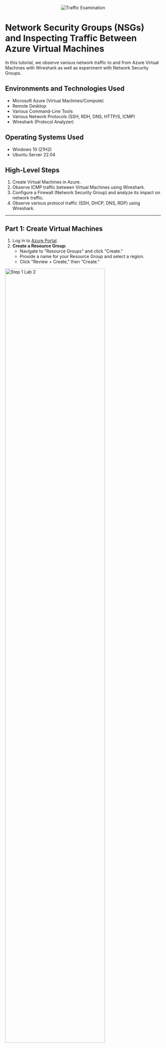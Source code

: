 <p align="center">
  <img src="https://i.imgur.com/Ua7udoS.png" alt="Traffic Examination"/>
</p>

# Network Security Groups (NSGs) and Inspecting Traffic Between Azure Virtual Machines

In this tutorial, we observe various network traffic to and from Azure Virtual Machines with Wireshark as well as experiment with Network Security Groups.

## Environments and Technologies Used

- Microsoft Azure (Virtual Machines/Compute)
- Remote Desktop
- Various Command-Line Tools
- Various Network Protocols (SSH, RDH, DNS, HTTP/S, ICMP)
- Wireshark (Protocol Analyzer)

## Operating Systems Used

- Windows 10 (21H2)
- Ubuntu Server 22.04

## High-Level Steps

1. Create Virtual Machines in Azure.
2. Observe ICMP traffic between Virtual Machines using Wireshark.
3. Configure a Firewall (Network Security Group) and analyze its impact on network traffic.
4. Observe various protocol traffic (SSH, DHCP, DNS, RDP) using Wireshark.

---

## Part 1: Create Virtual Machines

1. Log in to [Azure Portal](https://portal.azure.com/).
2. **Create a Resource Group**:
   - Navigate to "Resource Groups" and click "Create."
   - Provide a name for your Resource Group and select a region.
   - Click "Review + Create," then "Create."
  
<p>
<img src="https://i.imgur.com/nkfDzdG.png" height="80%" width="80%" alt="Step 1 Lab 2"/>
</p>

3. **Create a Windows 10 Virtual Machine**:
   - Navigate to "Virtual Machines" and click "Create."
   - Select the Resource Group you just created.
   - Configure the Virtual Machine:
     - OS: Windows 10
     - Create username and password
     - Head to the Networking section, then create a new virtual network titled "Lab2-vnet"
   - Complete the setup and deploy the VM.
  
<p>
<img src="https://i.imgur.com/ln5shD0.png" height="80%" width="80%" alt="Step 1 Lab 2"/>
</p>

<p>
<img src="https://i.imgur.com/dBrcujc.png" height="80%" width="80%" alt="Step 1 Lab 2"/>
</p>

<p>
<img src="https://i.imgur.com/MCv4Q1g.png" height="80%" width="80%" alt="Step 1 Lab 2"/>
</p>

<p>
<img src="https://i.imgur.com/iU9lo7m.png" height="80%" width="80%" alt="Step 1 Lab 2"/>
</p>

4. **Create a Linux (Ubuntu) Virtual Machine**:
   - Navigate to "Virtual Machines" and click "Create."
   - Select the same Resource Group and Virtual Network used for the Windows 10 VM.
   - Configure the Virtual Machine:
     - OS: Ubuntu Server 22.04
     - Authentication: Username/Password.
   - Ensure both VMs are in the same Virtual Network and Subnet as the Windows 10 VM.
   - Complete the setup and deploy the VM.

<p>
<img src="https://i.imgur.com/uWwnh01.png" height="80%" width="80%" alt="Step 1 Lab 2"/>
</p>

<p>
<img src="https://i.imgur.com/6iHplkL.png" height="80%" width="80%" alt="Step 1 Lab 2"/>
</p>

<p>
<img src="https://i.imgur.com/K2kS6ye.png" height="80%" width="80%" alt="Step 1 Lab 2"/>
</p>

<p>
<img src="https://i.imgur.com/HhOHkjo.png" height="80%" width="80%" alt="Step 1 Lab 2"/>
</p>

---

## Part 2: Observe ICMP Traffic

1. Use [Microsoft Remote Desktop](https://apps.microsoft.com/store) to connect to your Windows 10 Virtual Machine (if on Mac, install the client first).
2. **Install Wireshark** on the Windows 10 VM:
   - Download and install Wireshark from [https://www.wireshark.org/](https://www.wireshark.org/).
3. Open Wireshark and start a packet capture.
4. Filter for ICMP traffic in Wireshark.
5. Retrieve the private IP address of the Ubuntu VM and attempt to ping it from the Windows 10 VM:
   - Open Command Prompt or PowerShell and run: `ping <Ubuntu VM Private IP>`.
   - Observe the ping requests and replies in Wireshark.
6. From the Windows 10 VM, ping a public website (e.g., `www.google.com`) and observe the ICMP traffic in Wireshark.

<p>
<img src="https://i.imgur.com/iN88a8x.png" height="80%" width="80%" alt="Step 2 Lab 2"/>
</p>

<p>
<img src="https://i.imgur.com/jcsAXgl.png" height="80%" width="80%" alt="Step 2 Lab 2"/>
</p>

---

## Part 3: Configure a Firewall (Network Security Group)

### Observe ICMP Traffic with Firewall Changes

1. Initiate a continuous ping from your Windows 10 VM to the Ubuntu VM:
   - Command: `ping <Ubuntu VM Private IP> -t`.
2. Open the Network Security Group associated with the Ubuntu VM.
3. Disable inbound ICMP traffic in the Network Security Group.
4. Observe the ICMP traffic in Wireshark and the command line Ping activity (should stop).
5. Re-enable ICMP traffic in the Network Security Group.
6. Observe the ICMP traffic in Wireshark and the command line Ping activity (should resume).
7. Stop the ping activity.

<p>
<img src="https://i.imgur.com/X9VBE8M.png" height="80%" width="80%" alt="Step 1 Lab 2"/>
</p>

<p>
<img src="https://i.imgur.com/xOvIUta.png" height="80%" width="80%" alt="Step 1 Lab 2"/>
</p>

<p>
<img src="https://i.imgur.com/p8MGqMZ.png" height="80%" width="80%" alt="Step 1 Lab 2"/>
</p>

<p>
<img src="https://i.imgur.com/37YhB1B.png" height="80%" width="80%" alt="Step 1 Lab 2"/>
</p>

<p>
<img src="https://i.imgur.com/7O8lApB.png" height="80%" width="80%" alt="Step 1 Lab 2"/>
</p>

### Observe SSH Traffic

1. In Wireshark, start a new packet capture and filter for SSH traffic.
2. From the Windows 10 VM, SSH into the Ubuntu VM:
   - Command: `ssh <username>@<Ubuntu VM Private IP>`.
   - Enter the password when prompted.
3. Type commands within the SSH session and observe the SSH traffic in Wireshark.
4. Exit the SSH session: `exit`.

<p>
<img src="https://i.imgur.com/4UxjL6i.png" height="80%" width="80%" alt="Step 1 Lab 2"/>
</p>

### Observe DHCP Traffic

1. In Wireshark, filter for DHCP traffic.
2. From the Windows 10 VM, issue a new IP address:
   - Open PowerShell as admin and run: `ipconfig /renew`.
3. Observe the DHCP traffic in Wireshark.

<p>
<img src="https://i.imgur.com/b11FUBi.png" height="80%" width="80%" alt="Step 1 Lab 2"/>
</p>

### Observe DNS Traffic

1. In Wireshark, filter for DNS traffic.
2. From the Windows 10 VM, use `nslookup` to find IP addresses for websites:
   - Example: `nslookup google.com`, `nslookup disney.com`.
3. Observe the DNS traffic in Wireshark.

<p>
<img src="https://i.imgur.com/gZnp0cn.png" height="80%" width="80%" alt="Step 1 Lab 2"/>
</p>

### Observe RDP Traffic

1. In Wireshark, filter for RDP traffic:
   - Use the filter: `tcp.port == 3389`.
2. Observe the continuous RDP traffic between the Windows 10 VM and your local machine.

<p>
<img src="https://i.imgur.com/AblB0s9.png" height="80%" width="80%" alt="Step 1 Lab 2"/>
</p>

---

